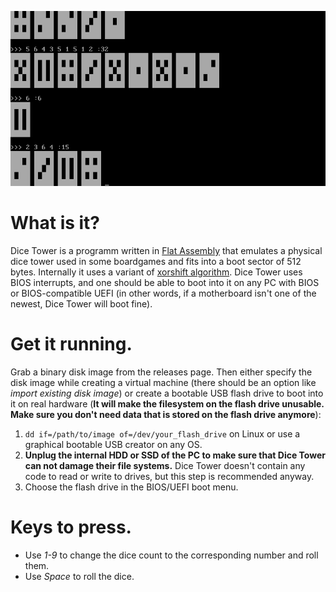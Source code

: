 ![](screenshot.png?raw=true)

# What is it?

Dice Tower is a programm written in [Flat Assembly](https://flatassembler.net/) that emulates a physical dice tower used in some boardgames and fits into a boot sector of 512 bytes. Internally it uses a variant of [xorshift algorithm](https://en.wikipedia.org/wiki/Xorshift). Dice Tower uses BIOS interrupts, and one should be able to boot into it on any PC with BIOS or BIOS-compatible UEFI (in other words, if a motherboard isn't one of the newest, Dice Tower will boot fine).

# Get it running.

Grab a binary disk image from the releases page. Then either specify the disk image while creating a virtual machine (there should be an option like _import existing disk image_) or create a bootable USB flash drive to boot into it on real hardware (**It will make the filesystem on the flash drive unusable. Make sure you don't need data that is stored on the flash drive anymore**):

1. `dd if=/path/to/image of=/dev/your_flash_drive` on Linux or use a graphical bootable USB creator on any OS.
2. **Unplug the internal HDD or SSD of the PC to make sure that Dice Tower can not damage their file systems.** Dice Tower doesn't contain any code to read or write to drives, but this step is recommended anyway.
3. Choose the flash drive in the BIOS/UEFI boot menu.

# Keys to press.

- Use _1-9_ to change the dice count to the corresponding number and roll them.
- Use _Space_ to roll the dice.
